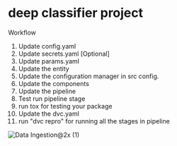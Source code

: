 # deep classifier project

Workflow

1. Update config.yaml
2. Update secrets.yaml [Optional]
3. Update params.yaml
4. Update the entity
5. Update the configuration manager in src config.
6. Update the components
7. Update the pipeline
8. Test run pipeline stage
9. run tox for testing your package
10. Update the dvc.yaml
11. run "dvc repro" for running all the stages in pipeline

![Data Ingestion@2x (1)](https://user-images.githubusercontent.com/51045568/199649327-9caaad1e-c079-4033-8f01-0630d060b160.png)
